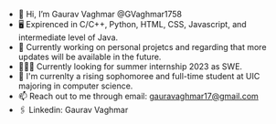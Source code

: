 - 👋 Hi, I’m Gaurav Vaghmar @GVaghmar1758
- 🖥 Expirenced in C/C++, Python, HTML, CSS, Javascript, and intermediate level of Java.
- 🌱 Currently working on personal projetcs and regarding that more updates will be available in the future.
- 🧑🏻‍💻 Currently looking for summer internship 2023 as SWE.
- 📖 I'm currenlty a rising sophomoree and full-time student at UIC majoring in computer science.  
- 📫 Reach out to me through email: gauravaghmar17@gmail.com
- 🖇 Linkedin: Gaurav Vaghmar

<!---
GVaghmar1758/GVaghmar1758 is a ✨ special ✨ repository because its `README.md` (this file) appears on your GitHub profile.
You can click the Preview link to take a look at your changes.
--->
